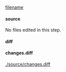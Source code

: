 
[filename](./source/README.md ':include')

<!-- slide:break -->

<!-- tabs:start -->

#### **source**

<!-- tabs:start -->

No files edited in this step.

<!-- tabs:end -->

#### **diff**

<!-- tabs:start -->

#### **changes.diff**

[./source/changes.diff](./source/changes.diff ':include :type=code diff')



<!-- tabs:end -->

<!-- tabs:end -->
